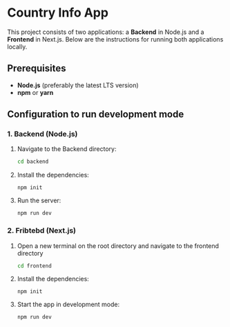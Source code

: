 # Country Info App

This project consists of two applications: a **Backend** in Node.js and a **Frontend** in Next.js. Below are the instructions for running both applications locally.

## Prerequisites

- **Node.js** (preferably the latest LTS version)
- **npm** or **yarn**

## Configuration to run development mode

### 1. Backend (Node.js)

1. Navigate to the Backend directory:

   ```bash
   cd backend
   ```

2. Install the dependencies:

   ```
   npm init
   ```

3. Run the server:

   ```
   npm run dev
   ```

### 2. Fribtebd (Next.js)

1. Open a new terminal on the root directory and navigate to the frontend directory

   ```bash
   cd frontend
   ```

2. Install the dependencies:

   ```
   npm init
   ```

3. Start the app in development mode:

   ```
   npm run dev
   ```
